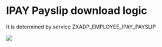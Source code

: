 # IPAY Payslip download logic

It is determined by service ZXADP_EMPLOYEE_IPAY_PAYSLIP

![](https://rooby.oss-cn-hangzhou.aliyuncs.com/img/20190612162131.png)


